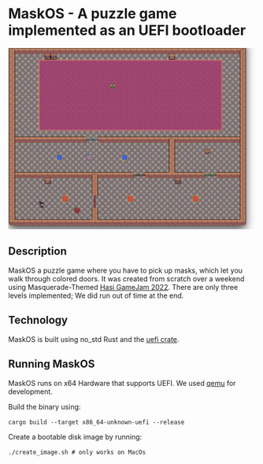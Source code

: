 # MaskOS - A puzzle game implemented as an UEFI bootloader

![Screenshot](Screenshot.png)

## Description

MaskOS a puzzle game where you have to pick up masks, which let you walk through
colored doors. It was created from scratch over a weekend using Masquerade-Themed [Hasi GameJam
2022](https://wiki.hasi.it/GameJam). There are only three levels implemented;
We did run out of time at the end.

## Technology
 
MaskOS is built using no_std Rust and the 
[uefi crate](https://github.com/rust-osdev/uefi-rs).

## Running MaskOS

MaskOS runs on x64 Hardware that supports UEFI. We used
[qemu](https://www.qemu.org) for development.

Build the binary using:
```shell
cargo build --target x86_64-unknown-uefi --release
```

Create a bootable disk image by running:
```shell
./create_image.sh # only works on MacOs
```

